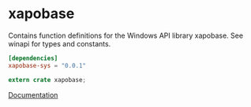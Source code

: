 # xapobase #
Contains function definitions for the Windows API library xapobase. See winapi for types and constants.

```toml
[dependencies]
xapobase-sys = "0.0.1"
```

```rust
extern crate xapobase;
```

[Documentation](https://retep998.github.io/doc/xapobase/)
